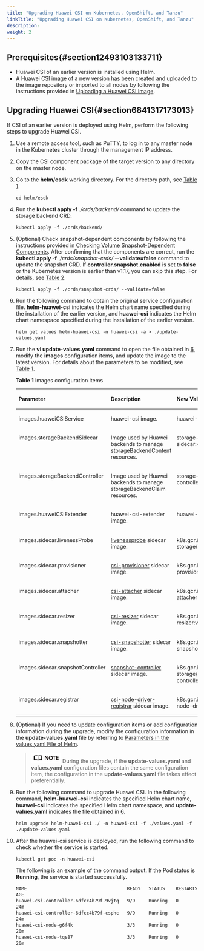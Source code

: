 ```yaml
---
title: "Upgrading Huawei CSI on Kubernetes, OpenShift, and Tanzu"
linkTitle: "Upgrading Huawei CSI on Kubernetes, OpenShift, and Tanzu"
description: 
weight: 2
---
```


## Prerequisites{#section12493103133711}

-   Huawei CSI of an earlier version is installed using Helm.
-   A Huawei CSI image of a new version has been created and uploaded to the image repository or imported to all nodes by following the instructions provided in  [Uploading a Huawei CSI Image](/docs/installation-and-deployment/installation-preparations/uploading-a-huawei-csi-image).

## Upgrading Huawei CSI{#section6841317173013}

If CSI of an earlier version is deployed using Helm, perform the following steps to upgrade Huawei CSI.

1.  Use a remote access tool, such as PuTTY, to log in to any master node in the Kubernetes cluster through the management IP address.
2.  Copy the CSI component package of the target version to any directory on the master node.
3.  Go to the  **helm/esdk**  working directory. For the directory path, see  [Table 1](/docs/installation-and-deployment/installation-preparations/downloading-the-huawei-csi-software-package#en-us_topic_0150885197_table17200162435412).

    ```
    cd helm/esdk
    ```

4.  Run the  **kubectl apply -f** _./crds/backend/_  command to update the storage backend CRD.

    ```
    kubectl apply -f ./crds/backend/
    ```

5.  \(Optional\) Check snapshot-dependent components by following the instructions provided in  [Checking Volume Snapshot-Dependent Components](/docs/installation-and-deployment/installation-preparations/checking-volume-snapshot-dependent-components). After confirming that the components are correct, run the  **kubectl apply -f**  ._/crds/snapshot-crds/_ **--validate=false**  command to update the snapshot CRD. If  **controller.snapshot.enabled**  is set to  **false**  or the Kubernetes version is earlier than v1.17, you can skip this step. For details, see  [Table 2](/docs/installation-and-deployment/installing-huawei-csi/installing-huawei-csi-using-helm/parameters-in-the-values-yaml-file-of-helm#table813124411459).

    ```
    kubectl apply -f ./crds/snapshot-crds/ --validate=false
    ```

6.  <a name="li1037712113474"></a>Run the following command to obtain the original service configuration file.  **helm-huawei-csi**  indicates the Helm chart name specified during the installation of the earlier version, and  **huawei-csi**  indicates the Helm chart namespace specified during the installation of the earlier version.

    ```
    helm get values helm-huawei-csi -n huawei-csi -a > ./update-values.yaml
    ```

7.  Run the  **vi update-values.yaml**  command to open the file obtained in  [6](#li1037712113474), modify the  **images**  configuration items, and update the image to the latest version. For details about the parameters to be modified, see  [Table 1](#table8452547161918).

    **Table  1**  images configuration items

    <a name="table8452547161918"></a>
    <table><thead align="left"><tr id="row645218479197"><th class="cellrowborder" valign="top" width="26.697330266973307%" id="mcps1.2.4.1.1"><p id="p5269141514410"><a name="p5269141514410"></a><a name="p5269141514410"></a>Parameter</p>
    </th>
    <th class="cellrowborder" valign="top" width="30.736926307369266%" id="mcps1.2.4.1.2"><p id="p026931524418"><a name="p026931524418"></a><a name="p026931524418"></a>Description</p>
    </th>
    <th class="cellrowborder" valign="top" width="42.56574342565744%" id="mcps1.2.4.1.3"><p id="p826915156447"><a name="p826915156447"></a><a name="p826915156447"></a>New Value</p>
    </th>
    </tr>
    </thead>
    <tbody><tr id="row1156694303912"><td class="cellrowborder" valign="top" width="26.697330266973307%" headers="mcps1.2.4.1.1 "><p id="en-us_topic_0000001324610777_p15337145719458"><a name="en-us_topic_0000001324610777_p15337145719458"></a><a name="en-us_topic_0000001324610777_p15337145719458"></a>images.huaweiCSIService</p>
    </td>
    <td class="cellrowborder" valign="top" width="30.736926307369266%" headers="mcps1.2.4.1.2 "><p id="en-us_topic_0000001324610777_p173371357144517"><a name="en-us_topic_0000001324610777_p173371357144517"></a><a name="en-us_topic_0000001324610777_p173371357144517"></a>huawei-csi image.</p>
    </td>
    <td class="cellrowborder" valign="top" width="42.56574342565744%" headers="mcps1.2.4.1.3 "><p id="en-us_topic_0000001324610777_p1633715710454"><a name="en-us_topic_0000001324610777_p1633715710454"></a><a name="en-us_topic_0000001324610777_p1633715710454"></a>huawei-csi:<span id="ph09001410174913"><a name="ph09001410174913"></a><a name="ph09001410174913"></a>4.5.0</span></p>
    </td>
    </tr>
    <tr id="row12803747173911"><td class="cellrowborder" valign="top" width="26.697330266973307%" headers="mcps1.2.4.1.1 "><p id="p1616415034013"><a name="p1616415034013"></a><a name="p1616415034013"></a>images.storageBackendSidecar</p>
    </td>
    <td class="cellrowborder" valign="top" width="30.736926307369266%" headers="mcps1.2.4.1.2 "><p id="p1080311470395"><a name="p1080311470395"></a><a name="p1080311470395"></a>Image used by Huawei backends to manage storageBackendContent resources.</p>
    </td>
    <td class="cellrowborder" valign="top" width="42.56574342565744%" headers="mcps1.2.4.1.3 "><p id="p1380304783914"><a name="p1380304783914"></a><a name="p1380304783914"></a>storage-backend-sidecar:<span id="ph875612200538"><a name="ph875612200538"></a><a name="ph875612200538"></a>4.5.0</span></p>
    </td>
    </tr>
    <tr id="row1089864973918"><td class="cellrowborder" valign="top" width="26.697330266973307%" headers="mcps1.2.4.1.1 "><p id="p46581916408"><a name="p46581916408"></a><a name="p46581916408"></a>images.storageBackendController</p>
    </td>
    <td class="cellrowborder" valign="top" width="30.736926307369266%" headers="mcps1.2.4.1.2 "><p id="p6899124910393"><a name="p6899124910393"></a><a name="p6899124910393"></a>Image used by Huawei backends to manage storageBackendClaim resources.</p>
    </td>
    <td class="cellrowborder" valign="top" width="42.56574342565744%" headers="mcps1.2.4.1.3 "><p id="p2089912497394"><a name="p2089912497394"></a><a name="p2089912497394"></a>storage-backend-controller:<span id="ph132856223538"><a name="ph132856223538"></a><a name="ph132856223538"></a>4.5.0</span></p>
    </td>
    </tr>
    <tr id="row13497161917392"><td class="cellrowborder" valign="top" width="26.697330266973307%" headers="mcps1.2.4.1.1 "><p id="p134971419183913"><a name="p134971419183913"></a><a name="p134971419183913"></a>images.huaweiCSIExtender</p>
    </td>
    <td class="cellrowborder" valign="top" width="30.736926307369266%" headers="mcps1.2.4.1.2 "><p id="p3498151914398"><a name="p3498151914398"></a><a name="p3498151914398"></a>huawei-csi-extender image.</p>
    </td>
    <td class="cellrowborder" valign="top" width="42.56574342565744%" headers="mcps1.2.4.1.3 "><p id="p34988198393"><a name="p34988198393"></a><a name="p34988198393"></a>huawei-csi-extender:<span id="ph17708152310538"><a name="ph17708152310538"></a><a name="ph17708152310538"></a>4.5.0</span></p>
    </td>
    </tr>
    <tr id="row185030354414"><td class="cellrowborder" valign="top" width="26.697330266973307%" headers="mcps1.2.4.1.1 "><p id="en-us_topic_0000001324610777_p4337185713453"><a name="en-us_topic_0000001324610777_p4337185713453"></a><a name="en-us_topic_0000001324610777_p4337185713453"></a>images.sidecar.livenessProbe</p>
    </td>
    <td class="cellrowborder" valign="top" width="30.736926307369266%" headers="mcps1.2.4.1.2 "><p id="en-us_topic_0000001324610777_p9337195764510"><a name="en-us_topic_0000001324610777_p9337195764510"></a><a name="en-us_topic_0000001324610777_p9337195764510"></a><a href="https://kubernetes-csi.github.io/docs/livenessprobe.html" target="_blank" rel="noopener noreferrer">livenessprobe</a> sidecar image.</p>
    </td>
    <td class="cellrowborder" valign="top" width="42.56574342565744%" headers="mcps1.2.4.1.3 "><p id="en-us_topic_0000001324610777_p1633725724512"><a name="en-us_topic_0000001324610777_p1633725724512"></a><a name="en-us_topic_0000001324610777_p1633725724512"></a>k8s.gcr.io/sig-storage/livenessprobe:v2.5.0</p>
    </td>
    </tr>
    <tr id="row345374716195"><td class="cellrowborder" valign="top" width="26.697330266973307%" headers="mcps1.2.4.1.1 "><p id="en-us_topic_0000001324610777_p333755715453"><a name="en-us_topic_0000001324610777_p333755715453"></a><a name="en-us_topic_0000001324610777_p333755715453"></a>images.sidecar.provisioner</p>
    </td>
    <td class="cellrowborder" valign="top" width="30.736926307369266%" headers="mcps1.2.4.1.2 "><p id="en-us_topic_0000001324610777_p183372575454"><a name="en-us_topic_0000001324610777_p183372575454"></a><a name="en-us_topic_0000001324610777_p183372575454"></a><a href="https://kubernetes-csi.github.io/docs/external-provisioner.html" target="_blank" rel="noopener noreferrer">csi-provisioner</a> sidecar image.</p>
    </td>
    <td class="cellrowborder" valign="top" width="42.56574342565744%" headers="mcps1.2.4.1.3 "><p id="en-us_topic_0000001324610777_p1033711577456"><a name="en-us_topic_0000001324610777_p1033711577456"></a><a name="en-us_topic_0000001324610777_p1033711577456"></a>k8s.gcr.io/sig-storage/csi-provisioner:v3.0.0</p>
    </td>
    </tr>
    <tr id="row145324715192"><td class="cellrowborder" valign="top" width="26.697330266973307%" headers="mcps1.2.4.1.1 "><p id="en-us_topic_0000001324610777_p19337155744517"><a name="en-us_topic_0000001324610777_p19337155744517"></a><a name="en-us_topic_0000001324610777_p19337155744517"></a>images.sidecar.attacher</p>
    </td>
    <td class="cellrowborder" valign="top" width="30.736926307369266%" headers="mcps1.2.4.1.2 "><p id="en-us_topic_0000001324610777_p18337145744510"><a name="en-us_topic_0000001324610777_p18337145744510"></a><a name="en-us_topic_0000001324610777_p18337145744510"></a><a href="https://kubernetes-csi.github.io/docs/external-attacher.html" target="_blank" rel="noopener noreferrer">csi-attacher</a> sidecar image.</p>
    </td>
    <td class="cellrowborder" valign="top" width="42.56574342565744%" headers="mcps1.2.4.1.3 "><p id="en-us_topic_0000001324610777_p18337155714518"><a name="en-us_topic_0000001324610777_p18337155714518"></a><a name="en-us_topic_0000001324610777_p18337155714518"></a>k8s.gcr.io/sig-storage/csi-attacher:v3.4.0</p>
    </td>
    </tr>
    <tr id="row94532047111915"><td class="cellrowborder" valign="top" width="26.697330266973307%" headers="mcps1.2.4.1.1 "><p id="en-us_topic_0000001324610777_p13337175711459"><a name="en-us_topic_0000001324610777_p13337175711459"></a><a name="en-us_topic_0000001324610777_p13337175711459"></a>images.sidecar.resizer</p>
    </td>
    <td class="cellrowborder" valign="top" width="30.736926307369266%" headers="mcps1.2.4.1.2 "><p id="en-us_topic_0000001324610777_p53377576452"><a name="en-us_topic_0000001324610777_p53377576452"></a><a name="en-us_topic_0000001324610777_p53377576452"></a><a href="https://kubernetes-csi.github.io/docs/external-resizer.html" target="_blank" rel="noopener noreferrer">csi-resizer</a> sidecar image.</p>
    </td>
    <td class="cellrowborder" valign="top" width="42.56574342565744%" headers="mcps1.2.4.1.3 "><p id="en-us_topic_0000001324610777_p93375572452"><a name="en-us_topic_0000001324610777_p93375572452"></a><a name="en-us_topic_0000001324610777_p93375572452"></a>k8s.gcr.io/sig-storage/csi-resizer:v1.4.0</p>
    </td>
    </tr>
    <tr id="row9453124771918"><td class="cellrowborder" valign="top" width="26.697330266973307%" headers="mcps1.2.4.1.1 "><p id="en-us_topic_0000001324610777_p833785764516"><a name="en-us_topic_0000001324610777_p833785764516"></a><a name="en-us_topic_0000001324610777_p833785764516"></a>images.sidecar.snapshotter</p>
    </td>
    <td class="cellrowborder" valign="top" width="30.736926307369266%" headers="mcps1.2.4.1.2 "><p id="en-us_topic_0000001324610777_p73371257134514"><a name="en-us_topic_0000001324610777_p73371257134514"></a><a name="en-us_topic_0000001324610777_p73371257134514"></a><a href="https://kubernetes-csi.github.io/docs/external-snapshotter.html" target="_blank" rel="noopener noreferrer">csi-snapshotter</a> sidecar image.</p>
    </td>
    <td class="cellrowborder" valign="top" width="42.56574342565744%" headers="mcps1.2.4.1.3 "><p id="en-us_topic_0000001324610777_p1833765712454"><a name="en-us_topic_0000001324610777_p1833765712454"></a><a name="en-us_topic_0000001324610777_p1833765712454"></a>k8s.gcr.io/sig-storage/csi-snapshotter:v4.2.1</p>
    </td>
    </tr>
    <tr id="row196140122014"><td class="cellrowborder" valign="top" width="26.697330266973307%" headers="mcps1.2.4.1.1 "><p id="en-us_topic_0000001324610777_p10337557174514"><a name="en-us_topic_0000001324610777_p10337557174514"></a><a name="en-us_topic_0000001324610777_p10337557174514"></a>images.sidecar.snapshotController</p>
    </td>
    <td class="cellrowborder" valign="top" width="30.736926307369266%" headers="mcps1.2.4.1.2 "><p id="en-us_topic_0000001324610777_p163372057164518"><a name="en-us_topic_0000001324610777_p163372057164518"></a><a name="en-us_topic_0000001324610777_p163372057164518"></a><a href="https://kubernetes-csi.github.io/docs/snapshot-controller.html" target="_blank" rel="noopener noreferrer">snapshot-controller</a> sidecar image.</p>
    </td>
    <td class="cellrowborder" valign="top" width="42.56574342565744%" headers="mcps1.2.4.1.3 "><p id="en-us_topic_0000001324610777_p10337457134511"><a name="en-us_topic_0000001324610777_p10337457134511"></a><a name="en-us_topic_0000001324610777_p10337457134511"></a>k8s.gcr.io/sig-storage/snapshot-controller:v4.2.1</p>
    </td>
    </tr>
    <tr id="row84580467201"><td class="cellrowborder" valign="top" width="26.697330266973307%" headers="mcps1.2.4.1.1 "><p id="en-us_topic_0000001324610777_p10337165714454"><a name="en-us_topic_0000001324610777_p10337165714454"></a><a name="en-us_topic_0000001324610777_p10337165714454"></a>images.sidecar.registrar</p>
    </td>
    <td class="cellrowborder" valign="top" width="30.736926307369266%" headers="mcps1.2.4.1.2 "><p id="en-us_topic_0000001324610777_p153371957164512"><a name="en-us_topic_0000001324610777_p153371957164512"></a><a name="en-us_topic_0000001324610777_p153371957164512"></a><a href="https://kubernetes-csi.github.io/docs/node-driver-registrar.html" target="_blank" rel="noopener noreferrer">csi-node-driver-registrar</a> sidecar image.</p>
    </td>
    <td class="cellrowborder" valign="top" width="42.56574342565744%" headers="mcps1.2.4.1.3 "><p id="en-us_topic_0000001324610777_p83371057164510"><a name="en-us_topic_0000001324610777_p83371057164510"></a><a name="en-us_topic_0000001324610777_p83371057164510"></a>k8s.gcr.io/sig-storage/csi-node-driver-registrar:v2.3.0</p>
    </td>
    </tr>
    </tbody>
    </table>

8.  \(Optional\) If you need to update configuration items or add configuration information during the upgrade, modify the configuration information in the  **update-values.yaml**  file by referring to  [Parameters in the values.yaml File of Helm](/docs/installation-and-deployment/installing-huawei-csi/installing-huawei-csi-using-helm/parameters-in-the-values-yaml-file-of-helm).

    >![](/public_sys-resources/en/icon-note.gif)
    >During the upgrade, if the  **update-values.yaml**  and  **values.yaml**  configuration files contain the same configuration item, the configuration in the  **update-values.yaml**  file takes effect preferentially.

9.  Run the following command to upgrade Huawei CSI. In the following command,  **helm-huawei-csi**  indicates the specified Helm chart name,  **huawei-csi**  indicates the specified Helm chart namespace, and  **update-values.yaml**  indicates the file obtained in  [6](#li1037712113474).

    ```
    helm upgrade helm-huawei-csi ./ -n huawei-csi -f ./values.yaml -f ./update-values.yaml
    ```

10. After the huawei-csi service is deployed, run the following command to check whether the service is started.

    ```
    kubectl get pod -n huawei-csi
    ```

    The following is an example of the command output. If the Pod status is  **Running**, the service is started successfully.

    ```
    NAME                                     READY   STATUS    RESTARTS   AGE
    huawei-csi-controller-6dfcc4b79f-9vjtq   9/9     Running   0          24m
    huawei-csi-controller-6dfcc4b79f-csphc   9/9     Running   0          24m
    huawei-csi-node-g6f4k                    3/3     Running   0          20m
    huawei-csi-node-tqs87                    3/3     Running   0          20m
    ```

